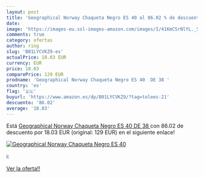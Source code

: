 ```yaml
---
layout: post
title: 'Geographical Norway Chaqueta Negro ES 40 al 86.02 % de descuento'
date: 
image: 'https://images-eu.ssl-images-amazon.com/images/I/41KmCSrNlYL._SL200_.jpg'
comments: true
category: ofertas
author: ring
slug: 'B01LYCVKZ9-es'
actualPrice: 18.03 EUR
currency: EUR
price: 18.03
comparePrice: 129 EUR
prodname: 'Geographical Norway Chaqueta Negro ES 40  DE 38 '
country: 'es'
flag: '🇪🇸'
buyurl: 'https://www.amazon.es/dp/B01LYCVKZ9/?tag=tolees-21'
descuento: '86.02'
average: '18.03'
---
```


Está [Geographical Norway Chaqueta Negro ES 40  DE 38 ](https://www.amazon.es/dp/B01LYCVKZ9/?tag=tolees-21) con 86.02 de descuento por 18.03 EUR (original: 129 EUR) en el siguiente enlace!

[![Geographical Norway Chaqueta Negro ES 40](https://images-eu.ssl-images-amazon.com/images/I/41KmCSrNlYL._SL200_.jpg)](https://www.amazon.es/dp/B01LYCVKZ9/?tag=tolees-21)

ℹ️:


[Ver la oferta!!](https://www.amazon.es/dp/B01LYCVKZ9/?tag=tolees-21)
